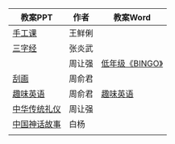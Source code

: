 | 教案PPT                                                      | 作者   | 教案Word                                                     |
| ------------------------------------------------------------ | ------ | ------------------------------------------------------------ |
| [手工课](https://wenku.baidu.com/view/169b223b3a3567ec102de2bd960590c69fc3d868) | 王鲜俐 |                                                              |
| [三字经](https://wenku.baidu.com/view/b128600959fafab069dc5022aaea998fcc2240cc) | 张炎武 |                                                              |
|                                                              | 周让强 | [低年级《BINGO》](https://wenku.baidu.com/view/5d19fc0cae1ffc4ffe4733687e21af45b307fed8) |
| [刮画](https://wenku.baidu.com/view/a47a7394f80f76c66137ee06eff9aef8951e4847) | 周俞君 |                                                              |
| [趣味英语](https://freiwilliger.oss-cn-shenzhen.aliyuncs.com/volunteer/spring_semester2018/summer_teaching/儋州支教教案/趣味英语（周俞君）.pptx)    | 周俞君 |  [趣味英语](https://wenku.baidu.com/view/2f40c312f56527d3240c844769eae009591ba245)                                                             |
| [中华传统礼仪](https://wenku.baidu.com/view/29658cf4dbef5ef7ba0d4a7302768e9951e76eaf) | 周让强 |                                                              |
| [中国神话故事](https://freiwilliger.oss-cn-shenzhen.aliyuncs.com/volunteer/spring_semester2018/summer_teaching/儋州支教教案/中国神话故事（白杨）.pptx) | 白杨      |                      |
|                                                              |        |                                                              |
